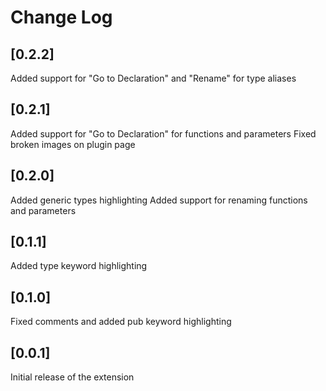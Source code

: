 # Change Log

## [0.2.2]

Added support for "Go to Declaration" and "Rename" for type aliases

## [0.2.1]

Added support for "Go to Declaration" for functions and parameters
Fixed broken images on plugin page

## [0.2.0]

Added generic types highlighting
Added support for renaming functions and parameters

## [0.1.1]

Added type keyword highlighting

## [0.1.0]

Fixed comments and added pub keyword highlighting

## [0.0.1]

Initial release of the extension